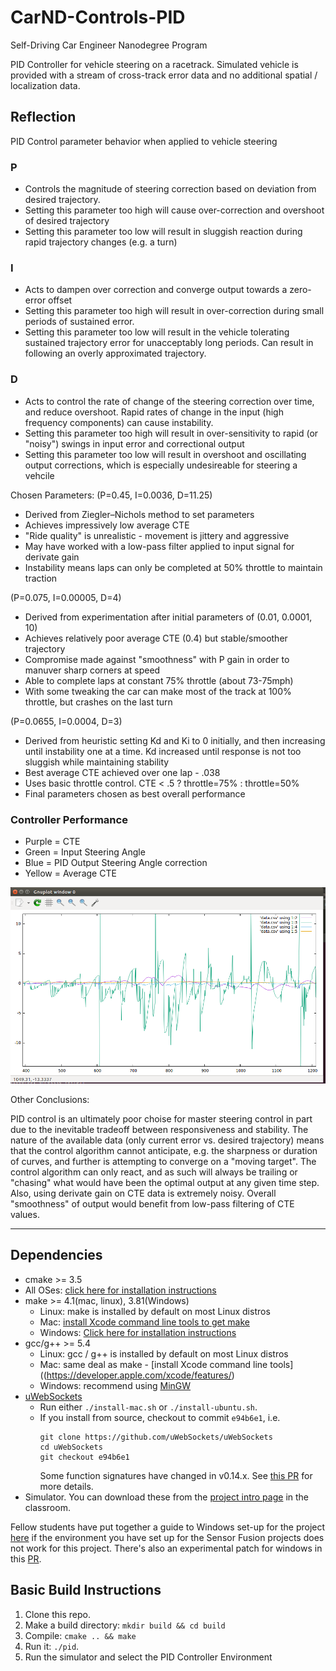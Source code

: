 # CarND-Controls-PID
Self-Driving Car Engineer Nanodegree Program

PID Controller for vehicle steering on a racetrack. Simulated vehicle is provided with a stream of cross-track error data and no additional spatial / localization data.

## Reflection

PID Control parameter behavior when applied to vehicle steering

### P 
* Controls the magnitude of steering correction based on deviation from desired trajectory.
* Setting this parameter too high will cause over-correction and overshoot of desired trajectory
* Setting this parameter too low will result in sluggish reaction during rapid trajectory changes (e.g. a turn)

### I
* Acts to dampen over correction and converge output towards a zero-error offset
* Setting this parameter too high will result in over-correction during small periods of sustained error.
* Setting this parameter too low will result in the vehicle tolerating sustained trajectory error for unacceptably long periods.  Can result in following an overly approximated trajectory.

### D
* Acts to control the rate of change of the steering correction over time, and reduce overshoot.  Rapid rates of change in the input (high frequency components) can cause instability.
* Setting this parameter too high will result in over-sensitivity to rapid (or "noisy") swings in input error and correctional output
* Setting this parameter too low will result in overshoot and oscillating output corrections, which is especially undesireable for steering a vehcile


Chosen Parameters:
(P=0.45, I=0.0036, D=11.25)
* Derived from Ziegler–Nichols method to set parameters
* Achieves impressively low average CTE
* "Ride quality" is unrealistic - movement is jittery and aggressive
* May have worked with a low-pass filter applied to input signal for derivate gain
* Instability means laps can only be completed at 50% throttle to maintain traction

(P=0.075, I=0.00005, D=4)
* Derived from experimentation after initial parameters of (0.01, 0.0001, 10)
* Achieves relatively poor average CTE (0.4) but stable/smoother trajectory
* Compromise made against "smoothness" with P gain in order to manuver sharp corners at speed
* Able to complete laps at constant 75% throttle (about 73-75mph)
* With some tweaking the car can make most of the track at 100% throttle, but crashes on the last turn

(P=0.0655, I=0.0004, D=3)
* Derived from heuristic setting Kd and Ki to 0 initially, and then increasing until instability one at a time.  Kd increased until response is not too sluggish while maintaining stability
* Best average CTE achieved over one lap - .038
* Uses basic throttle control. CTE < .5 ? throttle=75% : throttle=50%
* Final parameters chosen as best overall performance

### Controller Performance
* Purple  = CTE
* Green   = Input Steering Angle
* Blue    = PID Output Steering Angle correction 
* Yellow  = Average CTE

![Controller Performance](PID_Performance.png?raw=true)

Other Conclusions:

PID control is an ultimately poor choise for master steering control in part due to the inevitable tradeoff between responsiveness and stability.  The nature of the available data (only current error vs. desired trajectory) means that the control algorithm cannot anticipate, e.g. the sharpness or duration of curves, and further is attempting to converge on a "moving target".  The control algorithm can only react, and as such will always be trailing or "chasing" what would have been the optimal output at any given time step.  Also, using derivate gain on CTE data is extremely noisy.  Overall "smoothness" of output would benefit from low-pass filtering of CTE values. 


---

## Dependencies

* cmake >= 3.5
 * All OSes: [click here for installation instructions](https://cmake.org/install/)
* make >= 4.1(mac, linux), 3.81(Windows)
  * Linux: make is installed by default on most Linux distros
  * Mac: [install Xcode command line tools to get make](https://developer.apple.com/xcode/features/)
  * Windows: [Click here for installation instructions](http://gnuwin32.sourceforge.net/packages/make.htm)
* gcc/g++ >= 5.4
  * Linux: gcc / g++ is installed by default on most Linux distros
  * Mac: same deal as make - [install Xcode command line tools]((https://developer.apple.com/xcode/features/)
  * Windows: recommend using [MinGW](http://www.mingw.org/)
* [uWebSockets](https://github.com/uWebSockets/uWebSockets)
  * Run either `./install-mac.sh` or `./install-ubuntu.sh`.
  * If you install from source, checkout to commit `e94b6e1`, i.e.
    ```
    git clone https://github.com/uWebSockets/uWebSockets 
    cd uWebSockets
    git checkout e94b6e1
    ```
    Some function signatures have changed in v0.14.x. See [this PR](https://github.com/udacity/CarND-MPC-Project/pull/3) for more details.
* Simulator. You can download these from the [project intro page](https://github.com/udacity/self-driving-car-sim/releases) in the classroom.

Fellow students have put together a guide to Windows set-up for the project [here](https://s3-us-west-1.amazonaws.com/udacity-selfdrivingcar/files/Kidnapped_Vehicle_Windows_Setup.pdf) if the environment you have set up for the Sensor Fusion projects does not work for this project. There's also an experimental patch for windows in this [PR](https://github.com/udacity/CarND-PID-Control-Project/pull/3).

## Basic Build Instructions

1. Clone this repo.
2. Make a build directory: `mkdir build && cd build`
3. Compile: `cmake .. && make`
4. Run it: `./pid`. 
5. Run the simulator and select the PID Controller Environment


